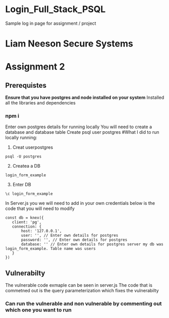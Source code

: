 # Login_Full_Stack_PSQL
Sample log in page for assignment / project


# Liam Neeson Secure Systems 
# Assignment 2 

## Prerequistes
**Ensure that you have postgres and node installed on your system**
 Installed all the libraries and dependencies 
 
 ### npm i 
 
 Enter own postgres details for running locally
 You will need to create a database and database table 
 Create psql user postgres 
 #What I did to run locally running:
 1. Creat userpostgres 
 ```
 psql -U postgres 
 ```
 2. Createa a DB
 ```
 login_form_example
 ```
 3. Enter DB 
 ```
 \c login_form_example 
 ```
 In Server.js you we will need to add in your own credentials below is the code that you will need to modify 
 ```
 const db = knex({
    client: 'pg',
    connection: {
        host: '127.0.0.1',
        user: '', // Enter own details for postgres
        password: '', // Enter own details for postgres 
        database: '' // Enter own details for postgres server my db was login_form_example. Table name was users
    }
})
```
## Vulnerabilty 
The vulnerable code exmaple can be seen in server.js 
The code that is commetned out is the query parameterization which fixes the vulnerabilty 
### Can run the vulnerable and non vulnerable by commenting out which one you want to run
